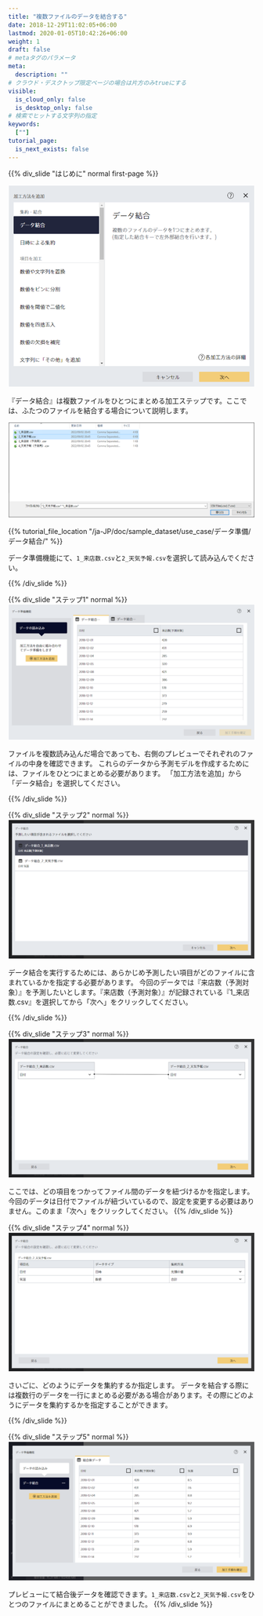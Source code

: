 ```yaml
---
title: "複数ファイルのデータを結合する"
date: 2018-12-29T11:02:05+06:00
lastmod: 2020-01-05T10:42:26+06:00
weight: 1
draft: false
# metaタグのパラメータ
meta:
  description: ""
# クラウド・デスクトップ限定ページの場合は片方のみtrueにする
visible:
  is_cloud_only: false
  is_desktop_only: false
# 検索でヒットする文字列の指定
keywords:
  [""]
tutorial_page:
  is_next_exists: false
---
```


{{% div_slide "はじめに" normal first-page %}}

![](../img/t_slide4.png)

『データ結合』は複数ファイルをひとつにまとめる加工ステップです。ここでは、ふたつのファイルを結合する場合について説明します。

![](../img/t_slide5.png)

{{% tutorial_file_location "/ja-JP/doc/sample_dataset/use_case/データ準備/データ結合/" %}}

データ準備機能にて、`1_来店数.csv`と`2_天気予報.csv`を選択して読み込んでください。

{{% /div_slide %}}

{{% div_slide "ステップ1" normal %}}
![](../img/t_slide29.png)

ファイルを複数読み込んだ場合であっても、右側のプレビューでそれぞれのファイルの中身を確認できます。
これらのデータから予測モデルを作成するためには、ファイルをひとつにまとめる必要があります。
「加工方法を追加」から「データ結合」を選択してください。

{{% /div_slide %}}

{{% div_slide "ステップ2" normal %}}
![](../img/t_slide6.png)

データ結合を実行するためには、あらかじめ予測したい項目がどのファイルに含まれているかを指定する必要があります。
今回のデータでは『来店数（予測対象）』を予測したいとします。『来店数（予測対象）』が記録されている『1_来店数.csv』を選択してから「次へ」をクリックしてください。

{{% /div_slide %}}

{{% div_slide "ステップ3" normal %}}
![](../img/t_slide7.png)

ここでは、どの項目をつかってファイル間のデータを紐づけるかを指定します。
今回のデータは日付でファイルが紐づいているので、設定を変更する必要はありません。このまま「次へ」をクリックしてください。
{{% /div_slide %}}

{{% div_slide "ステップ4" normal %}}
![](../img/t_slide8.png)

さいごに、どのようにデータを集約するか指定します。
データを結合する際には複数行のデータを一行にまとめる必要がある場合があります。その際にどのようにデータを集約するかを指定することができます。

{{% /div_slide %}}

{{% div_slide "ステップ5" normal %}}
![](../img/t_slide9.png)

プレビューにて結合後データを確認できます。`1_来店数.csv`と`2_天気予報.csv`をひとつのファイルにまとめることができました。
{{% /div_slide %}}